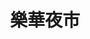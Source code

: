 ---
title: "樂華夜市"
description: "新北市樂華夜市夜市王美食賽事資訊，收錄雞排、蚵仔煎、臭豆腐、甜點等多項排名與店家資訊，帶你探索新北在地美味。"
keywords:
  - 夜市王
  - 樂華夜市
  - 台灣美食
  - 新北市美食
custom_css: "/css/events/the-king-of-night-market/vendor-list.css"
type: "the-king-of-night-market"
layout: "vendor-list"
datePublished: "2025-06-02"
dateModified: "2025-06-14"

events:
  - type: "雞排"
    rank: "第六名"
    name: "成銘月亮蝦餅"
    address: "新北市永和區保平路18巷2號"
    google_map: "https://maps.app.goo.gl/6JugaaFyeRSPZ2uu5"
    footinder: "https://footinder.com.tw/%E6%96%B0%E5%8C%97%E5%B8%82%E6%B0%B8%E5%92%8C%E5%8D%80/362039/"
    description: "夜市王雞排項目，第六名，樂華夜市成銘月亮蝦餅"
  - type: "蚵仔煎"
    rank: "第九名"
    name: "東石蚵仔煎"
    address: "新北市永和區永平路159號"
    google_map: "https://maps.app.goo.gl/HtU31fXjZG3p5Qqi6"
    footinder: "https://footinder.com.tw/%E6%96%B0%E5%8C%97%E5%B8%82%E6%B0%B8%E5%92%8C%E5%8D%80/362045/"
    description: "夜市王蚵仔煎項目，第九名，樂華夜市東石蚵仔煎"
  - type: "臭豆腐"
    rank: "第二名"
    name: "方家園臭豆腐"
    address: "新北市永和區永平路26號"
    google_map: "https://maps.app.goo.gl/bS8PTyzoeAxGKuGo7"
    footinder: "https://footinder.com.tw/%E6%96%B0%E5%8C%97%E5%B8%82%E6%B0%B8%E5%92%8C%E5%8D%80/362067/"
    description: "夜市王臭豆腐項目，第二名，樂華夜市方家園臭豆腐"
  - type: "甜點"
    rank: "第三名"
    name: "小鹿梅花糕樂華店"
    address: "新北市永和區永平路84號號前"
    google_map: "https://maps.app.goo.gl/kF8x3pASPzvGhKxTA"
    footinder: "https://footinder.com.tw/%E6%96%B0%E5%8C%97%E5%B8%82%E6%B0%B8%E5%92%8C%E5%8D%80/362069/"
    description: "夜市王甜點項目，第三名，樂華夜市小鹿梅花糕樂華店"
  - type: "牛肉"
    rank: "第四名"
    name: "阿泰鐵板燒/牛排"
    address: "新北市永和區保平路18巷21號"
    google_map: "https://maps.app.goo.gl/qSCPEnuUdzWHTxW19"
    footinder: "https://footinder.com.tw/%e6%96%b0%e5%8c%97%e5%b8%82%e6%b0%b8%e5%92%8c%e5%8d%80/7425/"
    description: "夜市王牛肉項目，第四名，樂華夜市阿泰鐵板燒/牛排"
  - type: "海鮮"
    rank: "第二名"
    name: "成銘月亮蝦餅"
    address: "新北市永和區保平路18巷2號"
    google_map: "https://maps.app.goo.gl/5hLE2SqGBFxnkAUm9"
    footinder: "https://footinder.com.tw/%E6%96%B0%E5%8C%97%E5%B8%82%E6%B0%B8%E5%92%8C%E5%8D%80/362039/"
    description: "夜市王海鮮項目，第二名，樂華夜市成銘月亮蝦餅"
---